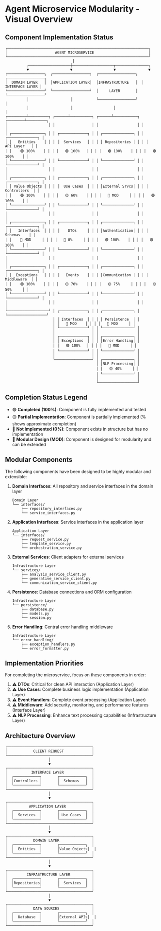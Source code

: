 # Agent Microservice Modularity - Visual Overview

## Component Implementation Status

```
┌─────────────────────────────────────────────────────────────────┐
│                      AGENT MICROSERVICE                         │
└─────────────────────────────────────────────────────────────────┘
                               │
          ┌───────────────────┼───────────────────┬───────────────┐
          ▼                   ▼                   ▼               ▼
┌─────────────────┐  ┌─────────────────┐  ┌─────────────────┐  ┌─────────────────┐
│  DOMAIN LAYER   │  │APPLICATION LAYER│  │INFRASTRUCTURE   │  │ INTERFACE LAYER │
└─────────────────┘  └─────────────────┘  │     LAYER       │  └─────────────────┘
          │                   │           └─────────────────┘            │
          │                   │                   │                      │
┌─────────┴─────────┐ ┌──────┴──────────┐ ┌──────┴───────────┐ ┌────────┴─────────┐
│                   │ │                 │ │                  │ │                  │
│ ┌───────────────┐ │ │ ┌─────────────┐ │ │ ┌──────────────┐ │ │ ┌──────────────┐ │
│ │   Entities    │ │ │ │  Services   │ │ │ │ Repositories │ │ │ │  API Layer   │ │
│ │    🟢 100%    │ │ │ │   🟢 100%   │ │ │ │   🟢 100%    │ │ │ │   🟢 100%    │ │
│ └───────────────┘ │ │ └─────────────┘ │ │ └──────────────┘ │ │ └──────────────┘ │
│                   │ │                 │ │                  │ │                  │
│ ┌───────────────┐ │ │ ┌─────────────┐ │ │ ┌──────────────┐ │ │ ┌──────────────┐ │
│ │ Value Objects │ │ │ │  Use Cases  │ │ │ │External Srvcs│ │ │ │ Controllers  │ │
│ │    🟢 100%    │ │ │ │   🟡 60%    │ │ │ │   🔵 MOD     │ │ │ │   🟢 100%    │ │
│ └───────────────┘ │ │ └─────────────┘ │ │ └──────────────┘ │ │ └──────────────┘ │
│                   │ │                 │ │                  │ │                  │
│ ┌───────────────┐ │ │ ┌─────────────┐ │ │ ┌──────────────┐ │ │ ┌──────────────┐ │
│ │   Interfaces  │ │ │ │    DTOs     │ │ │ │Authentication│ │ │ │   Schemas    │ │
│ │    🔵 MOD     │ │ │ │   🔴 0%     │ │ │ │   🟢 100%    │ │ │ │   🟢 100%    │ │
│ └───────────────┘ │ │ └─────────────┘ │ │ └──────────────┘ │ │ └──────────────┘ │
│                   │ │                 │ │                  │ │                  │
│ ┌───────────────┐ │ │ ┌─────────────┐ │ │ ┌──────────────┐ │ │ ┌──────────────┐ │
│ │  Exceptions   │ │ │ │   Events    │ │ │ │Communication │ │ │ │  Middleware  │ │
│ │    🟢 100%    │ │ │ │   🟡 70%    │ │ │ │   🟡 75%     │ │ │ │   🟡 50%     │ │
│ └───────────────┘ │ │ └─────────────┘ │ │ └──────────────┘ │ │ └──────────────┘ │
│                   │ │                 │ │                  │ │                  │
└───────────────────┘ │ ┌─────────────┐ │ │ ┌──────────────┐ │ └──────────────────┘
                      │ │ Interfaces  │ │ │ │ Persistence  │ │
                      │ │   🔵 MOD    │ │ │ │   🔵 MOD     │ │
                      │ └─────────────┘ │ │ └──────────────┘ │
                      │                 │ │                  │
                      │ ┌─────────────┐ │ │ ┌──────────────┐ │
                      │ │ Exceptions  │ │ │ │Error Handling│ │
                      │ │   🟢 100%   │ │ │ │   🔵 MOD     │ │
                      │ └─────────────┘ │ │ └──────────────┘ │
                      │                 │ │                  │
                      └─────────────────┘ │ ┌──────────────┐ │
                                          │ │NLP Processing│ │
                                          │ │   🟡 40%     │ │
                                          │ └──────────────┘ │
                                          │                  │
                                          └──────────────────┘
```

## Completion Status Legend

* 🟢 **Completed (100%)**: Component is fully implemented and tested
* 🟡 **Partial Implementation**: Component is partially implemented (% shows approximate completion)
* 🔴 **Not Implemented (0%)**: Component exists in structure but has no implementation
* 🔵 **Modular Design (MOD)**: Component is designed for modularity and can be extended

## Modular Components

The following components have been designed to be highly modular and extensible:

1. **Domain Interfaces**: All repository and service interfaces in the domain layer
   ```
   Domain Layer
   └── interfaces/
       ├── repository_interfaces.py
       └── service_interfaces.py
   ```

2. **Application Interfaces**: Service interfaces in the application layer
   ```
   Application Layer
   └── interfaces/
       ├── request_service.py
       ├── template_service.py
       └── orchestration_service.py
   ```

3. **External Services**: Client adapters for external services
   ```
   Infrastructure Layer
   └── services/
       ├── analysis_service_client.py
       ├── generative_service_client.py
       └── communication_service_client.py
   ```

4. **Persistence**: Database connections and ORM configuration
   ```
   Infrastructure Layer
   └── persistence/
       ├── database.py
       ├── models.py
       └── session.py
   ```

5. **Error Handling**: Central error handling middleware
   ```
   Infrastructure Layer
   └── error_handling/
       ├── exception_handlers.py
       └── error_formatter.py
   ```

## Implementation Priorities

For completing the microservice, focus on these components in order:

1. ⚠️ **DTOs**: Critical for clean API interaction (Application Layer)
2. ⚠️ **Use Cases**: Complete business logic implementation (Application Layer) 
3. ⚠️ **Event Handlers**: Complete event processing (Application Layer)
4. ⚠️ **Middleware**: Add security, monitoring, and performance features (Interface Layer)
5. ⚠️ **NLP Processing**: Enhance text processing capabilities (Infrastructure Layer)

## Architecture Overview

```
┌───────────────────────────────────────┐
│            CLIENT REQUEST             │
└───────────────────────────────────────┘
                    │
                    ▼
┌───────────────────────────────────────┐
│           INTERFACE LAYER             │
│  ┌────────────┐       ┌────────────┐  │
│  │Controllers │       │  Schemas   │  │
│  └────────────┘       └────────────┘  │
└───────────────────────────────────────┘
                    │
                    ▼
┌───────────────────────────────────────┐
│          APPLICATION LAYER            │
│  ┌────────────┐       ┌────────────┐  │
│  │  Services  │       │ Use Cases  │  │
│  └────────────┘       └────────────┘  │
└───────────────────────────────────────┘
                    │
                    ▼                  
┌───────────────────────────────────────┐
│            DOMAIN LAYER               │
│  ┌────────────┐       ┌────────────┐  │
│  │  Entities  │       │Value Objects│  │
│  └────────────┘       └────────────┘  │
└───────────────────────────────────────┘
                    │
                    ▼
┌───────────────────────────────────────┐
│         INFRASTRUCTURE LAYER          │
│  ┌────────────┐       ┌────────────┐  │
│  │Repositories│       │  Services  │  │
│  └────────────┘       └────────────┘  │
└───────────────────────────────────────┘
                    │
                    ▼
┌───────────────────────────────────────┐
│            DATA SOURCES               │
│  ┌────────────┐       ┌────────────┐  │
│  │  Database  │       │External APIs│  │
│  └────────────┘       └────────────┘  │
└───────────────────────────────────────┘
``` 